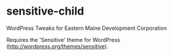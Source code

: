 sensitive-child
====

WordPress Tweaks for Eastern Maine Development Corporation

Requires the 'Sensitive' theme for WordPress (http://wordpress.org/themes/sensitive).
